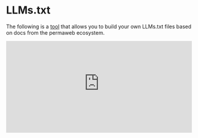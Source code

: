 # LLMs.txt

The following is a [tool](https://permaweb-llms-builder.arweave.net) that allows you to build your own LLMs.txt files based on docs from the permaweb ecosystem.

<style>
  .llms-iframe {
    width: 100%;
    height: 250px;
    border: none;
    padding-top: 0;
  }
  html:not(.dark) .dark-mode-iframe {
    display: none;
  }
  html.dark .light-mode-iframe {
    display: none;
  }
</style>

<iframe
  class="llms-iframe light-mode-iframe"
  src="https://permaweb-llms-builder.arweave.net/?minimal=true&iframe=true&bg-color=%23f2f2f2&text-color=%23222222&accent=%23e77b40"
  title="Permaweb LLMs Builder (Light Mode)"
  height="250"
  allowfullscreen
  loading="lazy"
></iframe>
<iframe
  class="llms-iframe dark-mode-iframe"
  src="https://permaweb-llms-builder.arweave.net/?minimal=true&iframe=true&bg-color=%231b1b1f&text-color=%23e0e0e0&accent=%23e77b40"
  title="Permaweb LLMs Builder (Dark Mode)"
  height="250"
  allowfullscreen
  loading="lazy"
></iframe> 